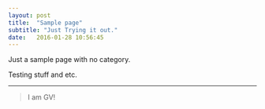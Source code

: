 ```yaml
---
layout: post
title:  "Sample page"
subtitle: "Just Trying it out."
date:   2016-01-28 10:56:45
---
```


Just a sample page with no category.

Testing stuff and etc. 

___


> I am GV!

